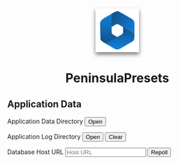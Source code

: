 <div>
    <p align="center">
        <img src="../assets/app/icon.png" width="100px" style="filter: drop-shadow(0px 5px 5px #0008)">
    </p>
    <h1 align="center"><span style="color:var(--a);">Peninsula</span>Presets</h1>
</div>

## Application Data

<p>
    Application Data Directory
    <button class="cmd" id="open-app-data-dir">Open<ion-icon name="open-outline"></ion-icon></button>
</p>
<p>
    Application Log Directory
    <button class="cmd" id="open-app-log-dir">Open<ion-icon name="open-outline"></ion-icon></button>
    <button class="cmd off" id="clear-app-log-dir">Clear</button>
</p>
<p>
    Database Host URL
    <input class="val" id="db-host" placeholder="Host URL">
    <button class="cmd" id="poll-db-host">Repoll</button>
</p>
